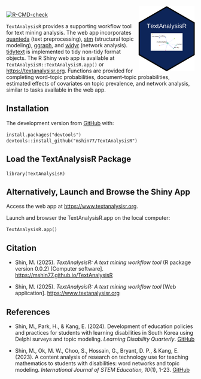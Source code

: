<!-- README.md is generated from README.Rmd. Please edit that file -->

<img src="man/figures/logo.png" align="right" width=150px alt="TextAnalysisR Logo">

<!-- badges: start -->

[![R-CMD-check](https://github.com/mshin77/TextAnalysisR/actions/workflows/R-CMD-check.yaml/badge.svg)](https://github.com/mshin77/TextAnalysisR/actions/workflows/R-CMD-check.yaml)
<!-- badges: end -->

`TextAnalysisR` provides a supporting workflow tool for text mining
analysis. The web app incorporates
[quanteda](https://github.com/quanteda/quanteda) (text preprocessing),
[stm](https://github.com/bstewart/stm) (structural topic modeling),
[ggraph](https://github.com/thomasp85/ggraph), and
[widyr](https://github.com/juliasilge/widyr) (network analysis).
[tidytext](https://github.com/cran/tidytext) is implemented to tidy
non-tidy format objects. The R Shiny web app is available at
`TextAnalysisR::TextAnalysisR.app()` or <https://textanalysisr.org>.
Functions are provided for completing word-topic probabilities,
document-topic probabilities, estimated effects of covariates on topic
prevalence, and network analysis, similar to tasks available in the web
app.

## Installation

The development version from
[GitHub](https://github.com/mshin77/TextAnalysisR) with:

    install.packages("devtools")
    devtools::install_github("mshin77/TextAnalysisR")

## Load the TextAnalysisR Package

    library(TextAnalysisR)

## Alternatively, Launch and Browse the Shiny App

Access the web app at <https://www.textanalysisr.org>.

Launch and browser the TextAnalysisR.app on the local computer:

    TextAnalysisR.app()

## Citation

-   Shin, M. (2025). *TextAnalysisR: A text mining workflow tool* (R
    package version 0.0.2) \[Computer software\].
    <https://mshin77.github.io/TextAnalysisR>

-   Shin, M. (2025). *TextAnalysisR: A text mining workflow tool* \[Web
    application\]. <https://www.textanalysisr.org>

## References

-   Shin, M., Park, H., & Kang, E. (2024). Development of education
    policies and practices for students with learning disabilities in
    South Korea using Delphi surveys and topic modeling. *Learning
    Disability Quarterly*.
    [GitHub](https://github.com/mshin77/Korea-LD-policy)

-   Shin, M., Ok, M. W., Choo, S., Hossain, G., Bryant, D. P., &
    Kang, E. (2023). A content analysis of research on technology use
    for teaching mathematics to students with disabilities: word
    networks and topic modeling. *International Journal of STEM
    Education, 10*(1), 1-23.
    [GitHub](https://github.com/mshin77/math-tech-sped)
